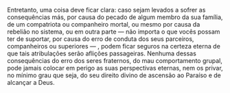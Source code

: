 ﻿Entretanto, uma coisa deve ficar clara: caso sejam levados a sofrer as consequências más, por causa do pecado de algum membro da sua família, de um compatriota ou companheiro mortal, ou mesmo por causa da rebelião no sistema, ou em outra parte — não importa o que vocês possam ter de suportar, por causa do erro de conduta dos seus parceiros, companheiros ou superiores — , podem ficar seguros na certeza eterna de que tais atribulações serão aflições passageiras. Nenhuma dessas consequências do erro dos seres fraternos, do mau comportamento grupal, pode jamais colocar em perigo as suas perspectivas eternas, nem os privar, no mínimo grau que seja, do seu direito divino de ascensão ao Paraíso e de alcançar a Deus.